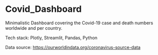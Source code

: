 # Covid_Dashboard
Minimalistic Dashboard covering the Covid-19 case and death numbers worldwide and per country.

Tech stack: Plotly, Streamlit, Pandas, Python

Data source: https://ourworldindata.org/coronavirus-source-data
